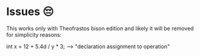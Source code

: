 # Issues 😔


<p>This works only with Theofrastos bison edition and likely it will be removed for simplicity reasons:</p>
int x = 12 + 5.4d / y * 3;    --> "declaration assignment to operation"
